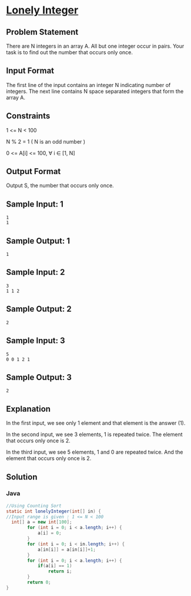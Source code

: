 # [Lonely Integer](https://www.hackerrank.com/challenges/lonely-integer)

## Problem Statement

There are N integers in an array A. All but one integer occur in pairs. Your task is to find out the number that occurs only once.

## Input Format

The first line of the input contains an integer N indicating number of integers. 
The next line contains N space separated integers that form the array A.

## Constraints

1 <= N < 100

N % 2 = 1 ( N is an odd number )

0 <= A[i] <= 100, ∀ i ∈ [1, N]

## Output Format

Output S, the number that occurs only once.

## Sample Input: 1
```
1
1
```

## Sample Output: 1
```
1
```

## Sample Input: 2
```
3
1 1 2
```

## Sample Output: 2
```
2
```

## Sample Input: 3
```
5
0 0 1 2 1
```

## Sample Output: 3
```
2
```

## Explanation

In the first input, we see only 1 element and that element is the answer (1).

In the second input, we see 3 elements, 1 is repeated twice. The element that occurs only once is 2.

In the third input, we see 5 elements, 1 and 0 are repeated twice. And the element that occurs only once is 2.

## Solution

### Java
```java
//Using Counting Sort
static int lonelyInteger(int[] in) {
//Input range is given : 1 <= N < 100
  int[] a = new int[100];
		for (int i = 0; i < a.length; i++) {
			a[i] = 0;
		}
		for (int i = 0; i < in.length; i++) {
			a[in[i]] = a[in[i]]+1;
		}
		for (int i = 0; i < a.length; i++) {
			if(a[i] == 1)
				return i;
		}
		return 0;
} 
```
